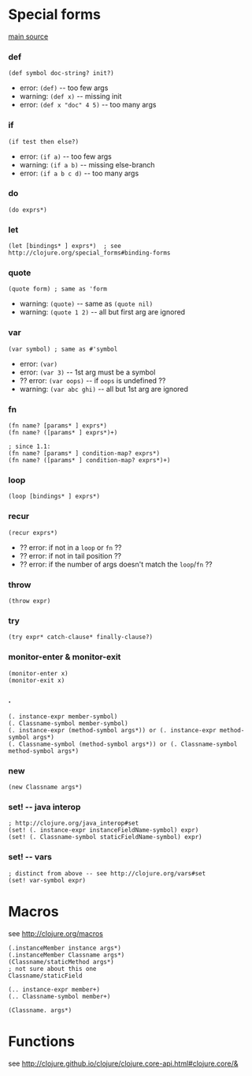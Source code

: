 # Special forms #

[main source](http://clojure.org/special_forms)

### def ###

    (def symbol doc-string? init?)

 - error: `(def)` -- too few args
 - warning: `(def x)` -- missing init
 - error: `(def x "doc" 4 5)` -- too many args

### if ###

    (if test then else?)

 - error: `(if a)` -- too few args
 - warning: `(if a b)` -- missing else-branch
 - error: `(if a b c d)` -- too many args

### do ###

    (do exprs*)

### let ###

    (let [bindings* ] exprs*)  ; see http://clojure.org/special_forms#binding-forms

### quote ###

    (quote form) ; same as 'form

 - warning: `(quote)` -- same as `(quote nil)`
 - warning: `(quote 1 2)` -- all but first arg are ignored

### var ###

    (var symbol) ; same as #'symbol

 - error: `(var)`
 - error: `(var 3)` -- 1st arg must be a symbol
 - ?? error: `(var oops)` -- if `oops` is undefined ??
 - warning: `(var abc ghi)` -- all but 1st arg are ignored
 
### fn ###

    (fn name? [params* ] exprs*)
    (fn name? ([params* ] exprs*)+)

    ; since 1.1:
    (fn name? [params* ] condition-map? exprs*)
    (fn name? ([params* ] condition-map? exprs*)+)

### loop ###

    (loop [bindings* ] exprs*)

### recur ###

    (recur exprs*)

 - ?? error: if not in a `loop` or `fn` ??
 - ?? error: if not in tail position ??
 - ?? error: if the number of args doesn't match the `loop`/`fn` ??

### throw ###

    (throw expr)

### try ###

    (try expr* catch-clause* finally-clause?)

### monitor-enter & monitor-exit ###

    (monitor-enter x)
    (monitor-exit x)

### . ###

    (. instance-expr member-symbol)
    (. Classname-symbol member-symbol)
    (. instance-expr (method-symbol args*)) or (. instance-expr method-symbol args*)
    (. Classname-symbol (method-symbol args*)) or (. Classname-symbol method-symbol args*)

### new ###

    (new Classname args*)

### set! -- java interop ###

    ; http://clojure.org/java_interop#set
    (set! (. instance-expr instanceFieldName-symbol) expr)
    (set! (. Classname-symbol staticFieldName-symbol) expr)

### set! -- vars ###

    ; distinct from above -- see http://clojure.org/vars#set
    (set! var-symbol expr)




# Macros #

see http://clojure.org/macros


    (.instanceMember instance args*)
    (.instanceMember Classname args*)
    (Classname/staticMethod args*)
    ; not sure about this one
    Classname/staticField

    (.. instance-expr member+)
    (.. Classname-symbol member+)

    (Classname. args*)




# Functions #

see http://clojure.github.io/clojure/clojure.core-api.html#clojure.core/&


